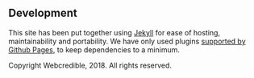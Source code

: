 
## Development

This site has been put together using [Jekyll](https://jekyllrb.com/) for ease of hosting, maintainability and portability. We have only used plugins [supported by Github Pages][plugins], to keep dependencies to a minimum.

[jekyll]: https://jekyllrb.com/
[plugins]: https://pages.github.com/versions/

Copyright Webcredible, 2018. All rights reserved.
